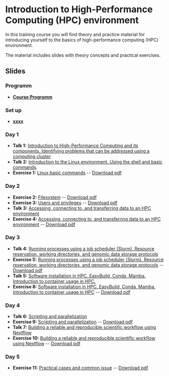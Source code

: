# Introduction to High-Performance Computing (HPC) environment

In this training course you will find theory and practice material for introducing yourself to the basics of high-performance computing (HPC) environment.

The material includes slides with theory concepts and practical exercises.

## Slides

### Programm

- [**Course Programm**](slides/program.pdf)

### Set up

- [**xxxx**](exercises/xxx.md)

### Day 1

- **Talk 1:** [Introduction to High-Performance Computing and its components. Identifying problems that can be addressed using a computing cluster](slides/xxx.pdf)
- **Talk 2:** [Introduction to the Linux environment. Using the shell and basic commands](slides/linux_intro.pdf).
- **Exercise 1:** [Linux basic commands](exercises/01_handson_linux/handson_linux1_BasicCommands.md) -- [Download pdf](exercises/01_handson_linux/handson_linux1_BasicCommands.pdf)

### Day 2

- **Exercise 2:** [Filesystem](exercises/01_handson_linux/handson_linux2_FileProcessing.md) -- [Download pdf](exercises/01_handson_linux/handson_linux2_FileProcessing.pdf)
- **Exercise 3:** [Users and privileges](exercises/01_handson_linux/handson_linux3_Privileges.md) -- [Download pdf](exercises/01_handson_linux/handson_linux3_Privileges.pdf)
- **Talk 3:** [Accessing, connecting to, and transferring data to an HPC environment](slides/xxxx.pdf)
- **Exercise 4:** [Accessing, connecting to, and transferring data to an HPC environment](exercises/02_access/handson_access.md) -- [Download pdf](exercises/xxx.pdf)

### Day 3

- **Talk 4:** [Running processes using a job scheduler (Slurm). Resource reservation, working directories, and genomic data storage protocols](slides/xxxx.pdf)
- **Exercise 5:** [Running processes using a job scheduler (Slurm). Resource reservation, working directories, and genomic data storage protocols](exercises/03_slurm/handson_slurm.md) -- [Download pdf](exercises/xxx.pdf)
- **Talk 5:** [Software installation in HPC. EasyBuild, Conda, Mamba. Introduction to container usage in HPC.](slides/xxxx.pdf)
- **Exercise 8:** [Software installation in HPC. EasyBuild, Conda, Mamba. Introduction to container usage in HPC](exercises/xxx.md) -- [Download pdf](exercises/xxxx.pdf)
  
### Day 4

- **Talk 6:** [Scripting and parallelization](slides/scripting_and_parallelization.md)
- **Exercise 9:** [Scripting and parallelization](exercises/xxxx.md) -- [Download pdf](exercises/xxxx.pdf)
- **Talk 7:** [Building a reliable and reproducible scientific workflow using Nextflow](slides/xxxxx.pdf)
- **Exercise 10:** [Building a reliable and reproducible scientific workflow using Nextflow](exercises/xxxx.md) -- [Download pdf](exercises/xxx.pdf)

### Day 5

- **Exercise 11:** [Practical cases and common issue](exercises/handson_usecase_issues1.md) -- [Download pdf](exercises/handson_usecase_issues1.pdf)
